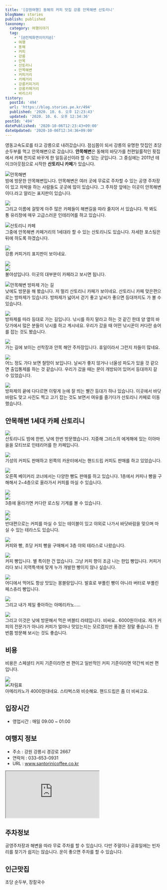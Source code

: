 ```yaml
---
title: '[강원여행] 동해의 커피 맛집 강릉 안목해변 산토리니'
blogName: stories
publish: published
taxonomy:
  category: 여행이야기
  tag:
    - '[@전체화면이미지@]'
    - 여행
    - 동해
    - 커피
    - 강릉
    - 안목
    - 산토리니
    - 안목해변
    - 커피거리
    - 카페거리
    - 강릉커피거리
    - 강릉카페거리
    - 바리스타
tistory:
  postId: '494'
  url: 'https://blog.stories.pe.kr/494'
  published: '2020. 10. 6. 오후 12:23:43'
  updated: '2020. 10. 6. 오후 12:34:36'
postId: '494'
datePublished: '2020-10-06T12:23:43+09:00'
dateUpdated: '2020-10-06T12:34:36+09:00'
---
```




영동고속도로를 타고 강릉으로 내려갔습니다. 점심쯤이 되서 강릉의 유명한 맛집인 초당순두부를 먹고 안목해변으로 갔습니다. **안목해변**은 동해의 바닷가를 천편일률적인 횟집에서 카페 천지로 바꾸게 한 일등공신이라 할 수 있는 곳입니다. 
그 중심에는 2011년 테이크아웃점으로 시작한 **산토리니 카페**가 있습니다. 

![안목해변](./images/20200923_220201-01.jpeg)  
밤에 방문한 안목해변입니다. 안목해변은 여러 곳에 무료로 주차할 수 있는 공영 주차장이 있고 차박을 하는 사람들도 곳곳에 많이 있습니다.  그 주차장 앞에는 이곳이 안목해변이다.라고 알리는 표지판이 있습니다. 

![](./images/20200923_220109-01.jpeg)  
그리고 이름에 걸맞게 아주 많은 카페들이 해변길을 따라 줄지어 서 있습니다. 딱 봐도 통 유리창에 매우 고급스러운 인테리어를 하고 있습니다.  

![산토리니 카페](./images/20200923_220236-01.jpeg)  
그중에 안목해변 카페거리의 1세대라 할 수 있는 산토리니도 있습니다. 자세한 포스팅은 뒤에 하도록 하겠습니다.  

![](./images/20200923_225708-01.jpeg)  
강릉 커피거리 표지판이 보이네요.  

![](./images/20200923_230127-01.jpeg)   
![](./images/20200923_230203-01.jpeg)   
불야성입니다. 이곳의 대부분이 카페라고 보시면 됩니다.   

![안목해변 방파제 가는 길](./images/20201001_134748-01.jpeg)  
낮에도 방문을 해 봤습니다. 저 멀리 산토리니 카페가 보이네요. 산토리니 카페 맞은편으로는 방파제가 있습니다. 방파제가 넓어서 걷기 좋고 날씨가 좋으면 등대까지도 가 볼 수 있습니다. 

![](./images/20201001_134801-01.jpeg)  
방파제를 따라 등대로 가는 길입니다. 낚시를 하지 말라고 하는 것 같긴 한데 양 옆의 바닷가에서 많은 분들이 낚시를 하고 계시네요. 우리가 갔을 때 어떤 낚시꾼이 커다란 숭어를 잡는 것도 봤습니다. 

![](./images/20201001_135017-01.jpeg)  
가는 길에 보이는 선착장과 안목 해안 주차장입니다. 휴일이라서 그런지 차들이 많네요.

![](./images/20201001_135229-01.jpeg)  
어느 정도 가다 보면 철망이 보입니다. 날씨가 좋지 않거나 너울성 파도가 있을 것 같으면 출입통제를 하는 것 같습니다. 우리가 갔을 때는 문이 개방되어 있어서 등대까지 갈 수 있었습니다.   

![](./images/20201001_140018-01.jpeg)  
방파제의 끝에 다다르면 이렇게 눈에 잘 띄는 빨간 등대가 하나 있습니다. 
이곳에서 바닷바람도 맞고 사진도 찍고 고기 잡는 것도 보면서 여유를 즐기다가 산토리니 카페로 이동했습니다. 

## 안목해변 1세대 카페 산토리니  

![](./images/20200923_220302-01.jpeg)  
산토리니도 밤에 한번, 낮에 한번 방문했습니다. 지중해 그리스의 에게해에 있는 이아마을을 모티브로 인테리어를 한 카페입니다.  

![](./images/20201001_142224-01.jpeg)  
기성의 커피도 판매하고 왼쪽의 카운터에서는 핸드드립 커피도 판매를 하고 있었습니다. 

![](./images/20200923_224833-01.jpeg)  
오른쪽 베이커리 코너에서는 다양한 빵도 판매를 하고 있습니다. 
1층에서 커피나 빵을 구해해서 2~4층으로 올라가서 커피를 마실 수 있습니다. 

![](./images/20200923_224515-01.jpeg)   
![](./images/20200923_224541-01.jpeg)  
3층에 올라가면 커다란 로스팅 기계를 볼 수 있습니다. 

![](./images/20200923_224718-01.jpeg)  
![](./images/20200923_224722-01.jpeg)  
반대편으로는 커피를 마실 수 있는 테이블이 있고 야외로 나가서 바닷바람을 맞으며 마실 수 있는 테라스도 있습니다. 

![](./images/20200923_220729-01.jpeg)  
커피와 빵, 초당 커피 빵을 구매해서 3층 야외 테라스로 나왔습니다.  

![](./images/20200923_220902-01.jpeg)  
커피 빵입니다. 별 특이한 건 없습니다. 그냥 커피 향이 조금 나는 한입 빵입니다. 커피거리다 보니 지역특색에 맞게 누가 개발한 빵이지 않나 싶습니다.  

![](./images/20200923_221106-01.jpeg)  
어디에서 먹어도 항상 맛있는 몽블랑입니다. 발효로 부풀린 빵이 아니라 버터로 부풀린 페스츄리 빵입니다. 

![](./images/20200923_221155-01.jpeg)  
그리고 내가 제일 좋아하는 아메리카노.....

![](./images/20201001_142855-01.jpeg)  
그리고 이것은 낮에 방문해서 먹은 버블티 라테입니다. 비싸요.. 6000원이네요.
제가 커피의 전문가가 아니라 커피가 얼마나 맛있는지는 모르겠지만 풍경은 정말 좋습니다. 한 번쯤 방문해 보시는 것도 좋습니다. 


## 비용  
비용은 스페셜티 커피 기준이라면 싼 편이고 일반적인 커피 기준이라면 약간씩 비싼 편입니다. 

![](./images/20200923_224824-01.jpeg)  
![차림표](./images/20200923_224824-02.jpeg)  
아메리카노가 4000원대네요. 스타벅스와 비슷해요. 핸드드립은 좀 더 비싸고요.

## 입장시간  
- 영업시간 : 매일 09:00 ~ 01:00  

## 여행지 정보  
- 주소 : 강원 강릉시 경강로 2667   
- 연락처 : 033-653-0931   
- URL : www.santorinicoffee.co.kr  
<div class='embed-responsive embed-responsive-16by9'>
    <iframe src='https://www.google.com/maps/embed?pb=!1m18!1m12!1m3!1d1576.910912554818!2d128.94934385057167!3d37.7707757975063!2m3!1f0!2f0!3f0!3m2!1i1024!2i768!4f13.1!3m3!1m2!1s0x3561e70372123663%3A0x7664fe30b450fc9e!2z7IKw7Yag66as64uI7Luk7ZS8!5e0!3m2!1sko!2skr!4v1601954497690!5m2!1sko!2skr' class='embed-responsive-item' allowfullscreen></iframe>
</div>

## 주차정보  
공영주차장과 해변을 따라 무료 주차를 할 수 있습니다. 다만 주말이나 공휴일에는 빈자리를 찾기가 쉽지는 않습니다. 운이 좋으면 주차를 할 수 있습니다. 

## 인근맛집  
초당 순두부, 장칼국수
 
